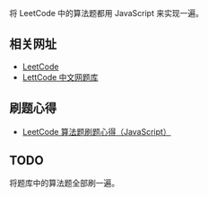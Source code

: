 

将 LeetCode 中的算法题都用 JavaScript 来实现一遍。

## 相关网址

* [LeetCode](https://leetcode.com/problemset/top-interview-questions/)
* [LettCode 中文网题库](https://leetcode-cn.com/problemset/all/)

## 刷题心得

* [LeetCode 算法题刷题心得（JavaScript）](https://www.jianshu.com/p/8876704ea9c8)

## TODO

将题库中的算法题全部刷一遍。

